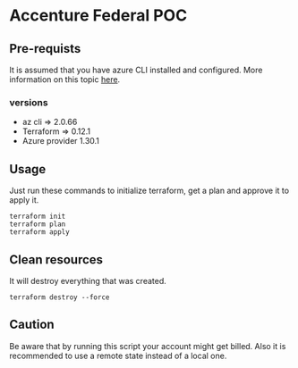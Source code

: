 # Accenture Federal POC

## Pre-requists

It is assumed that you have azure CLI installed and configured.
More information on this topic [here](https://docs.microsoft.com/en-us/azure/terraform/terraform-overview).

### versions
* az cli => 2.0.66
* Terraform => 0.12.1
* Azure provider 1.30.1

## Usage
Just run these commands to initialize terraform, get a plan and approve it to apply it.

```
terraform init
terraform plan
terraform apply
```

## Clean resources
It will destroy everything that was created.
```
terraform destroy --force
```

## Caution
Be aware that by running this script your account might get billed.
Also it is recommended to use a remote state instead of a local one.